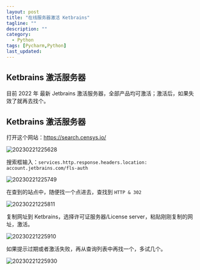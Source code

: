 ```yaml
---
layout: post
title: "在线服务器激活 Ketbrains"
tagline: ""
description: ""
category:
  - Python
tags: [Pycharm,Python]
last_updated: 
---
```


## Ketbrains 激活服务器

目前 2022 年 最新 Jetbrains 激活服务器，全部产品均可激活；激活后，如果失效了就再去找个。

## Ketbrains 激活服务器

打开这个网站：<https://search.censys.io/>

![20230221225628](/Users/samzonglu/Library/CloudStorage/Dropbox/Mac/Downloads/imgs/Ketbrains激活服务器/20230221225628.png)

搜索框输入：`services.http.response.headers.location: account.jetbrains.com/fls-auth`

![20230221225749](/Users/samzonglu/Library/CloudStorage/Dropbox/Mac/Downloads/imgs/Ketbrains激活服务器/20230221225749.png)

在查到的站点中，随便找一个点进去，查找到 `HTTP & 302`

![20230221225811](/Users/samzonglu/Library/CloudStorage/Dropbox/Mac/Downloads/imgs/Ketbrains激活服务器/20230221225811.png)

复制网址到 Ketbrains，选择许可证服务器/License server，粘贴刚刚复制的网址，激活。

![20230221225910](/Users/samzonglu/Library/CloudStorage/Dropbox/Mac/Downloads/imgs/Ketbrains激活服务器/20230221225910.png)

如果提示过期或者激活失败，再从查询列表中再找一个，多试几个。

![20230221225930](/Users/samzonglu/Library/CloudStorage/Dropbox/Mac/Downloads/imgs/Ketbrains激活服务器/20230221225930.png)
